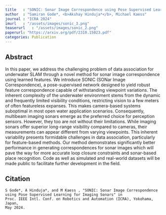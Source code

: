 ```yaml
---
title   : "SONIC: Sonar Image Correspondence using Pose Supervised Learning for Imaging Sonars"
author  : "Samiran Gode*, <b>Akshay Hinduja*</b>, Michael Kaess"
journal : "ICRA 2024"
imurl   : "/assets/images/sonic_3.png"
teaserurl   : "/assets/images/sonic_2.png"
paperurl: "https://arxiv.org/pdf/2310.15023.pdf"
categories: Publication
---
```


## Abstract
In this paper, we address the challenging problem of data association for underwater SLAM through a novel method for sonar image correspondence using learned features. We introduce SONIC (SONar Image Correspondence), a pose-supervised network designed to yield robust feature correspondence capable of withstanding viewpoint variations. The inherent complexity of the underwater environment stems from the dynamic and frequently limited visibility conditions, restricting vision to a few meters of often featureless expanses. This makes camera-based systems suboptimal in most open water application scenarios. Consequently, multibeam imaging sonars emerge as the preferred choice for perception sensors. However, they too are not without their limitations. While imaging sonars offer superior long-range visibility compared to cameras, their measurements can appear different from varying viewpoints. This inherent variability presents formidable challenges in data association, particularly for feature-based methods. Our method demonstrates significantly better performance in generating correspondences for sonar images which will pave the way for more accurate loop closure constraints and sonar-based place recognition. Code as well as simulated and real-world datasets will be made public to facilitate further development in the field.

## Citation
```
S Gode*, A Hinduja*, and M Kaess , "SONIC: Sonar Image Correspondence using Pose Supervised Learning for Imaging Sonars" in
Proc. IEEE Intl. Conf. on Robotics and Automation (ICRA), Yokohama, Japan,
May 2024.
```